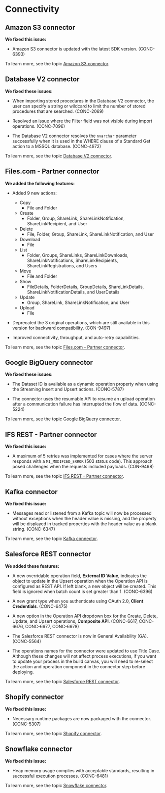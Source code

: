 # Connectivity 

<head>
  <meta name="guidename" content="Release Notes"/>
  <meta name="context" content="GUID-41fc3d6a-3d70-4406-838b-129f71164fb3"/>
</head>


## Amazon S3 connector

**We fixed this issue:**

- Amazon S3 connector is updated with the latest SDK version. (CONC-6393)

To learn more, see the topic [Amazon S3 connector](../../Integration/Connectors/r-atm-Amazon_S3_connector_e69ef1f3-37dd-420c-9c7a-af470c969bc7.md).

## Database V2 connector

**We fixed these issues:**

- When importing stored procedures in the Database V2 connector, the user can specify a string or wildcard to limit the number of stored procedures that are searched. (CONC-2069)

- Resolved an issue where the Filter field was not visible during import operations. (CONC-7096)

- The Database V2 connector resolves the `nvarchar` parameter successfully when it is used in the WHERE clause of a Standard Get action to a MSSQL database. (CONC-4972)

To learn more, see the topic [Database V2 connector](../../Integration/Connectors/int-Database_V2_connector_7b04dbdd-ef36-4a2f-b6ff-b038b3f60ff2.mdx).

## Files.com - Partner connector

**We added the following features:**

- Added 9 new actions:
    - Copy
        - File and Folder
    - Create
        - Folder, Group, ShareLink, ShareLinkNotification, ShareLinkRecipient, and User
    - Delete
        - File, Folder, Group, ShareLink, ShareLinkNotification, and User
    - Download
        - File
    - List
        - Folder, Groups, ShareLinks, ShareLinkDownloads, ShareLinkNotifications, ShareLinkRecipients, ShareLinkRegistrations, and Users
    - Move
        - File and Folder
    - Show
        - FileDetails, FolderDetails, GroupDetails, ShareLinkDetails, ShareLinkNotificationDetails, and UserDetails
    - Update
        - Group, ShareLink, ShareLinkNotification, and User
    - Upload
        - File
- Deprecated the 3 original operations, which are still available in this version for backward compatibility. (CON-9497)

- Improved connectivity, throughput, and auto-retry capabilities.

To learn more, see the topic [Files.com - Partner connector](../../Integration/Connectors/r-atm-Files_connector_233ee8d5-7738-4ed7-86a1-37c85563592c.md).

## Google BigQuery connector

**We fixed these issues:**

- The Dataset ID is available as a dynamic operation property when using the Streaming Insert and Upsert actions. (CONC-5787)

- The connector uses the resumable API to resume an upload operation after a communication failure has interrupted the flow of data. (CONC-5224)

To learn more, see the topic [Google BigQuery connector](../../Integration/Connectors/r-atm-Google_BigQuery_connector_e68dae37-25d8-4653-8cf8-14406617cd01.md).

## IFS REST - Partner connector

**We fixed this issue:**

- A maximum of 5 retries was implemented for cases where the server responds with a `MI_MODIFIED_ERROR` (503 status code). This approach posed challenges when the requests included payloads. (CON-9498)

To learn more, see the topic [IFS REST - Partner connector](../../Integration/Connectors/int-IFS_REST_Connector_e7e1c825-992f-42f8-a41d-f29f8b4992ea.md).
    
## Kafka connector

**We fixed this issue:**

- Messages read or listened from a Kafka topic will now be processed without exceptions when the header value is missing, and the property will be displayed in tracked properties with the header value as a blank string. (CONC-6347)

To learn more, see the topic [Kafka connector](../../Integration/Connectors/int-Kafka_connector_c9d1cdde-8864-4408-882b-64520400fdbb.md).

## Salesforce REST connector

**We added these features:**

- A new overridable operation field, **External ID Value**, indicates the object to update in the Upsert operation when the Operation API is configured as REST API. If left blank, a new object will be created. This field is ignored when batch count is set greater than 1. (CONC-6396)

- A new grant type when you authenticate using OAuth 2.0, **Client Credentials**. (CONC-6475)

- A new option in the Operation API dropdown box for the Create, Delete, Update, and Upsert operations, **Composite API**. (CONC-6617, CONC-6676, CONC-6677, CONC-6678)

- The Salesforce REST connector is now in General Availability (GA). (CONC-5564)

- The operations names for the connector were updated to use Title Case. Although these changes will not affect process executions, if you want to update your process in the build canvas, you will need to re-select the action and operation component in the connector step before deploying.

To learn more, see the topic [Salesforce REST connector](../../Integration/Connectors/int-Salesforce_REST_connector_9fe91520-cc0b-451e-93da-870ea9ce9d82.md).

## Shopify connector

**We fixed this issue:**

- Necessary runtime packages are now packaged with the connector. (CONC-5307)

To learn more, see the topic [Shopify connector](../../Integration/Connectors/r-atm-Shopify_connector_0ef10e52-18e4-483a-9b59-c0d957f06faa.md).

## Snowflake connector

**We fixed this issue:**

- Heap memory usage complies with acceptable standards, resulting in successful execution processes. (CONC-6481)

To learn more, see the topic [Snowflake connector](../../Integration/Connectors/int-Snowflake_Connector_f551004c-1429-4fe1-85c1-b345d37ab73c.md).







